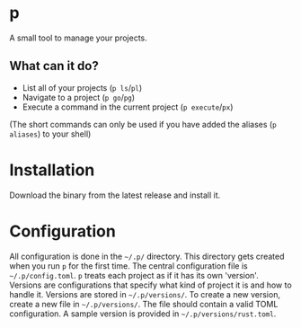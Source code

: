 # p
A small tool to manage your projects.

## What can it do?

- List all of your projects (`p ls`/`pl`)
- Navigate to a project (`p go`/`pg`)
- Execute a command in the current project (`p execute`/`px`)

(The short commands can only be used if you have added the aliases (`p aliases`) to your shell)

# Installation
Download the binary from the latest release and install it.

# Configuration
All configuration is done in the `~/.p/` directory. This directory gets created when you run `p` for the first time.
The central configuration file is `~/.p/config.toml`.
`p` treats each project as if it has its own 'version'. Versions are configurations that specify what kind of project it is and how to handle it. Versions are stored in `~/.p/versions/`. To create a new version, create a new file in `~/.p/versions/`. The file should contain a valid TOML configuration. A sample version is provided in `~/.p/versions/rust.toml`.